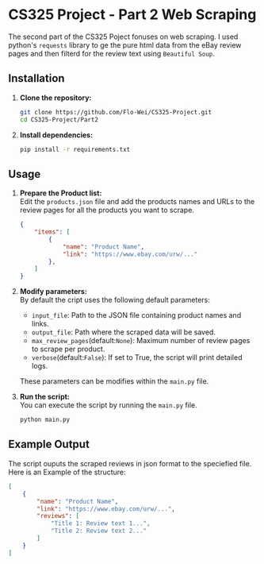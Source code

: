 # CS325 Project - Part 2 Web Scraping

The second part of the CS325 Poject fonuses on web scraping. I used python's `requests` library to ge the pure html data from the eBay review pages and then filterd for the review text using `Beautiful Soup`.

## Installation
1. **Clone the repository:**  
    ```bash 
    git clone https://github.com/Flo-Wei/CS325-Project.git
    cd CS325-Project/Part2
    ```
2. **Install dependencies:**  
    ```bash
    pip install -r requirements.txt
    ```

## Usage
1. **Prepare the Product list:**  
    Edit the `products.json` file and add the products names and URLs to the review pages for all the products you want to scrape.

    ```json
    {
        "items": [
            {
                "name": "Product Name",
                "link": "https://www.ebay.com/urw/..."
            },
        ]
    }

    ```
2. **Modify parameters:**  
    By default the cript uses the following default parameters:
    - `input_file`: Path to the JSON file containing product names and links.
    - `output_file`: Path where the scraped data will be saved.
    - `max_review_pages`(default:`None`): Maximum number of review pages to scrape per product.
    - `verbose`(default:`False`): If set to True, the script will print detailed logs.
    
    These parameters can be modifies within the `main.py` file.

3. **Run the script:**  
    You can execute the script by running the `main.py` file.
    ```python
    python main.py
    ```  


## Example Output  
The script ouputs the scraped reviews in json format to the speciefied file. Here is an Example of the structure:
```json
[
    {
        "name": "Product Name",
        "link": "https://www.ebay.com/urw/...",
        "reviews": [
            "Title 1: Review text 1...",
            "Title 2: Review text 2..."
        ]
    }
]
```